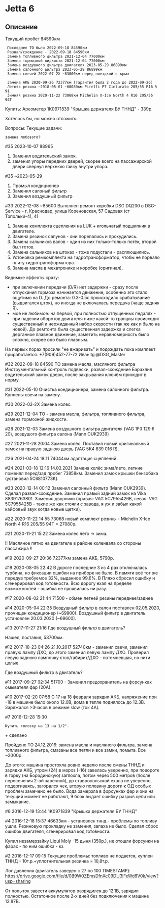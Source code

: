# Jetta 6

## Описание

Текущий пробег 84590км
```
 Последнее ТО было 2022-09-18 84590км
 Развал/схождение - 2022-09-18 84590км
 Замена топливного фильтра 2021-12-04 77000км
 Замена тормозной жидкости 2021-12-04 77000км
 Замена воздушного фильтра двигателя 2023-05-29 86899км
 Замена салонного фильтра 2023-05-29 86899км
 Замена свечей 2022-07-2Х ~83000км перед поездкой в крым

 Замена АКБ 2020-09-26 72377км (гарантия была 2 года до 2022-09-26)
 Летняя резина ~2018-05-01 ~60080км Pirelli P7 Cinturato 205/55 R16 V 91
 Зимняя резина 2020-11-22 73068км Michelin X-Ice North 4 R16 205/55 94T
```

Купить:
    Ареометер
    1K0971839 "Крышка держателя БУ ТННД" - 339р.

Хотелось бы, но можно отложить:

Вопросы:
Текущие задачи:

    замена лобового?
#35 2023-10-07
88965
1. Заменил водительский замок.
2. заменил упоры передних дверей, скорее всего на пассажирской двери свернул верхнюю гайку внутри упора.

#35 ~2023-05-29
1. Промыл кондиционер
2. Заменил салоный фильтр
3. Заменил воздушный фильтр

#33 2022-12-08
~85600
Выполнен ремонт коробки DSG DQ200 в DSG-Service - г. Краснодар, улица Кореновская, 57 Садовая (ст Топольки-4), 41
1. Замена комплекта сцепления на LUK + игольчатый подшипник в двигателе.
2. Замена резинок сапунов - они порепались и прохудились.
3. Замена сальников валов - один из них только-только потёк, второй был готов.
4. Замена сальников на штоках - тоже подустали - расплющились.
5. Устоновка ремкомплекта на гидротрансформатор, чтобы не порвало плиту гидротрансформатора.
6. Замена масла в мехатронике и коробке (оригинал).

Видимые эффекты сразу:
- при включении передачи (D/R) нет задержки - сразу после отпускания тормоза начинается движение, особенно это стало ощутимо на D. До ремонта: 0.3-0.5с происходило срабатывание (выдвигался шток), но иногда не включалась передача (чаще задняя R).
- моё не любимое: на первой, при полностью отпущенных педалях - при падении оборотов двигателя ниже какой-то гранциы происходит существенный и неожиданный набор скорости (так же как и было на новой). До ремтонта была существенная задержка и слегка дерганное плавное движение, заметить неравномерность было сложно, скорее оно было плавным.

На первых порах просили "не вжаривать" и подождать пока комплект приработается.
+7(909)452-77-72 Иван tg:@DSG_Master


#32 2022-09-18
84590
ТО замена масла, масляного фильтра
Инструментальный контроль подвески, развал-схождение
Барахлил водительский замок двери, после закрывания ключём приходит в норму.

#31 2022-05-10
Очистка кондиционера, замена салонного фильтра.
Куплены свечи на замену.

#30 2022-03-2X
Замена колес.

#29 2021-12-04
ТО - замена масла, фильтра, топливного фильтра, замена тормозной жидкости.

#28 2021-12-03
Замена воздушного фильтра двигателя (VAG 1F0 129 6 20), воздушого фильтра салона (Mann CUK2939)

#27 2021-11-28 20:04
Замена колёс.
Поставил новый оригинальный замок на правую заднюю дверь (VAG 5K4 839 016 R).

#26 2021-04-24 18:11
74044км адаптация сцеплений

#24 2021-03-18 12:16
14.03.2021
Замена колёс зима/лето, летние поменял перед/зад пробег 73858км.
Заменил замок крышки бензобака (установил 5C6810773K).

#23 2020-12-14 00:12
Заменил салонный фильтр (Mann CUK2939).
Сделал развал-схождение.
Заменил правый задний замок на Vika 88391763801.
Заменил дворники (правая: VAG 5C7955426B, левая: VAG 5C7955425B - такие же как стояли с завода, я уж и забыл какой кайфовый звук когда новые щетки).

#22 2020-11-22 14:55
73068 новый комплект резины - Michelin X-Ice North 4 R16 205/55 94T = 27080р.

#21 2020-11-21 15:22
Замена колес лето -> зима.

!! Масляное пятно на двигателе в районе коленвала со стороны пассажира !!

#19 2020-09-27 20:36
72377км замена АКБ, 5790р.

#18 2020-08-05 22:42
В дороге последние 3 из 4 раз отключалась турбина, но фиксации ошибки на приборе не было. В памяти всё тот же передув требуемое 32%, выданное 99,6%.
В Пляхо сбросил ошибку и сгенерировал код готовности. Всю дорогу ехал на пределе возможностей - ошибка не проявилась ни разу.

#17 2020-08-02 21:44
71500 - обмен летней резины переднее/заднее

#14 2020-05-04 22:35
Воздушный фильтр в салон поставлен 02.05.2020, прочищен кондиционер (~69900).
Воздушный фильтр в двигатель установлен 20.03.2020 (~69600).

#13 2017-11-27 21:16
    Где воздушный фильтр в двигатель?

Нашел, поставил, 53700км.

#12 2017-10-23 04:26
21.10.2017 52740км - заменил свечи, заменил правую лампу ДХО, до этого заменил левую лампу ДХО.
Проверил левую заднюю лампочку стоп/габирит/ДХО - потемневшая, но нити целые.

Где воздушный фильтр в двигатель?

#11 2017-09-27 02:34
51700 - Заменил предохранитель на форсунках омывателя фар (20А).

#10 2017-02-20 07:58
С 17 на 18 февраля зарядил АКБ, напряжение при -18 в машине было около 12.0В, дома в тепле поднялось до 12.3В.
Заряжался >3часов в режиме slow (ток 4А).

#7 2016-12-28 15:30

    Купить головку на 13 на 1/2".
&plus; сделано

Пройдено ТО 24.12.2016: замена масла и масляного фильтра, замена топливного фильтра, смазаны все петли и все замки, помыта.
Все ~2000р.

До этого: машина простояла ровно неделю после смены ТННД и зарядки АКБ, утром (24) в мороз (-16) завелась уверенно, при повороте в горку (на Бородинскую) заглохла, потом через 500 метров (после пересечения 2-ой заречной), до ставропольской ехала не уверенно, подергиваясь, загорался чек, вторую половину дороги к ОД особых проблем замечено не было.
Вода замерзла в форсунках фар и они на текущий момент не работают, 9 блок выдает ошибку разрыв цепи или замыкание.

#6 2016-12-19 13:44
1K0971839 "Крышка держателя БУ ТННД"

#4 2016-12-18 15:37
46633км - установлен тннд - проблемы по топливу ушли. Резиновую прокладку не заменил, запаха не было.
Сделал сброс ошибок двигателя, сгенерировал код готовности.

Купил незамерзайку Liqui Moly -15 дыня (350р.), не отошли форсунки на фарах - по ним ошибка - кз.

#2 2016-12-17 09:15
Текущие проблемы: топливо не подается,
куплен ТННД - 10т.р.+уплотнительная резинка = 10,8т.р.

Лог давления (двигатель заведен с 27 по 100 TIMESTAMP):
https://drive.google.com/file/d/0B9W0ZEmsDfnXc09DU3lFeWd6V0k/view?usp=sharing

От попыток завести аккумулятор разрядился до 12.1В, зарядил полностью. Остаточное после 2-х дней без подключения к машине 12.87В.
